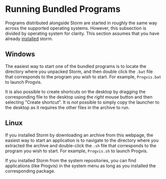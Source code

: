 Running Bundled Programs
========================

Programs distributed alongside Storm are started in roughly the same way across the supported
operating systems. However, this subsection is divided by operating system for clarity. This section
assumes that you have already [installed](md:/Getting_Started/Installing_Storm) storm.

Windows
-------

The easiest way to start one of the bundled programs is to locate the directory where you unpacked
Storm, and then double click the `.bat` file that corresponds to the program you wish to start. For
example, `Progvis.bat` to launch Progvis.

It is also possible to create shortcuts on the desktop by dragging the corresponding file to the
desktop using the *right* mouse button and then selecting "Create shortcut". It is *not* possible to
simply copy the launcher to the desktop as it requires the other files in the archive to run.


Linux
-----

If you installed Storm by downloading an archive from this webpage, the easiest way to start an
application is to navigate to the directory where you extracted the archive and double-click the
`.sh` file that corresponds to the program you wish to start. For example, `Progvis.sh` to launch
Progvis.

If you installed Storm from the system repositories, you can find applications (like Progvis) in the
system menu as long as you installed the corresponding package.
